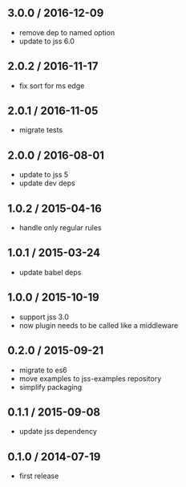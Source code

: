 ## 3.0.0 / 2016-12-09

- remove dep to named option
- update to jss 6.0

## 2.0.2 / 2016-11-17

- fix sort for ms edge

## 2.0.1 / 2016-11-05

- migrate tests

## 2.0.0 / 2016-08-01

- update to jss 5
- update dev deps

## 1.0.2 / 2015-04-16

- handle only regular rules

## 1.0.1 / 2015-03-24

- update babel deps

## 1.0.0 / 2015-10-19

- support jss 3.0
- now plugin needs to be called like a middleware

## 0.2.0 / 2015-09-21

- migrate to es6
- move examples to jss-examples repository
- simplify packaging

## 0.1.1 / 2015-09-08

- update jss dependency

## 0.1.0 / 2014-07-19

- first release
